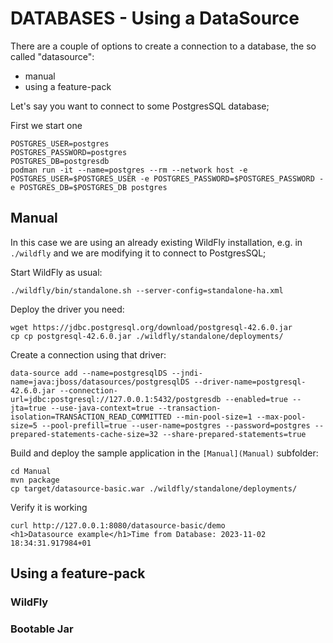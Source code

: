 # DATABASES - Using a DataSource

There are a couple of options to create a connection to a database, the so called "datasource":
* manual
* using a feature-pack

Let's say you want to connect to some PostgresSQL database;

First we start one

```shell
POSTGRES_USER=postgres
POSTGRES_PASSWORD=postgres
POSTGRES_DB=postgresdb
podman run -it --name=postgres --rm --network host -e POSTGRES_USER=$POSTGRES_USER -e POSTGRES_PASSWORD=$POSTGRES_PASSWORD -e POSTGRES_DB=$POSTGRES_DB postgres
```

## Manual

In this case we are using an already existing WildFly installation, e.g. in `./wildfly` and we are modifying it to connect to PostgresSQL;

Start WildFly as usual:

```shell
./wildfly/bin/standalone.sh --server-config=standalone-ha.xml
```

Deploy the driver you need:
```shell
wget https://jdbc.postgresql.org/download/postgresql-42.6.0.jar
cp cp postgresql-42.6.0.jar ./wildfly/standalone/deployments/
```

Create a connection using that driver:

```shell
data-source add --name=postgresqlDS --jndi-name=java:jboss/datasources/postgresqlDS --driver-name=postgresql-42.6.0.jar --connection-url=jdbc:postgresql://127.0.0.1:5432/postgresdb --enabled=true --jta=true --use-java-context=true --transaction-isolation=TRANSACTION_READ_COMMITTED --min-pool-size=1 --max-pool-size=5 --pool-prefill=true --user-name=postgres --password=postgres --prepared-statements-cache-size=32 --share-prepared-statements=true
```

Build and deploy the sample application in the `[Manual](Manual)` subfolder:

```shell
cd Manual
mvn package
cp target/datasource-basic.war ./wildfly/standalone/deployments/
```

Verify it is working

```shell
curl http://127.0.0.1:8080/datasource-basic/demo
<h1>Datasource example</h1>Time from Database: 2023-11-02 18:34:31.917984+01
```

## Using a feature-pack

### WildFly

### Bootable Jar